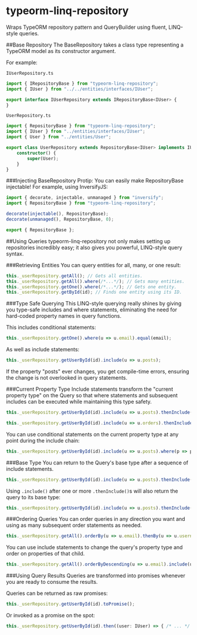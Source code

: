 # typeorm-linq-repository
Wraps TypeORM repository pattern and QueryBuilder using fluent, LINQ-style queries.

##Base Repository
The BaseRepository takes a class type representing a TypeORM model as its constructor argument.

For example:

`IUserRepository.ts`
```typescript
import { IRepositoryBase } from "typeorm-linq-repository";
import { IUser } from "../../entities/interfaces/IUser";

export interface IUserRepository extends IRepositoryBase<IUser> {
}
```

`UserRepository.ts`
```typescript
import { RepositoryBase } from "typeorm-linq-repository";
import { IUser } from "../entities/interfaces/IUser";
import { User } from "../entities/User";

export class UserRepository extends RepositoryBase<IUser> implements IUserRepository {
    constructor() {
        super(User);
    }
}
```

###Injecting BaseRepository
Protip: You can easily make RepositoryBase injectable! For example, using InversifyJS:

```typescript
import { decorate, injectable, unmanaged } from "inversify";
import { RepositoryBase } from "typeorm-linq-repository";

decorate(injectable(), RepositoryBase);
decorate(unmanaged(), RepositoryBase, 0);

export { RepositoryBase };
```

##Using Queries
typeorm-linq-repository not only makes setting up repositories incredibly easy; it also gives you powerful, LINQ-style query syntax.

###Retrieving Entities
You can query entities for all, many, or one result:

```typescript
this._userRepository.getAll(); // Gets all entities.
this._userRepository.getAll().where(/*...*/); // Gets many entities.
this._userRepository.getOne().where(/*...*/); // Gets one entity.
this._userRepository.getById(id); // Finds one entity using its ID.
```

###Type Safe Querying
This LINQ-style querying really shines by giving you type-safe includes and where statements, eliminating the need for hard-coded property names in query functions.

This includes conditional statements:

```typescript
this._userRepository.getOne().where(u => u.email).equal(email);
```

As well as include statements:

```typescript
this._userRepository.getUserById(id).include(u => u.posts);
```

If the property "posts" ever changes, you get compile-time errors, ensuring the change is not overlooked in query statements.

###Current Property Type
Include statements transform the "current property type" on the Query so that where statements and subsequent includes can be executed while maintaining this type safety.

```typescript
this._userRepository.getUserById(id).include(u => u.posts).thenInclude(p => p.comments);
```

```typescript
this._userRepository.getUserById(id).include(u => u.orders).thenInclude(o => o.items).thenInclude(i => i.UPC);
```

You can use conditional statements on the current property type at any point during the include chain:

```typescript
this._userRepository.getUserById(id).include(u => u.posts).where(p => p.date).lessThan(date).thenInclude(p => p.comments).where(c => c.date).greaterThan(otherDate);
```

###Base Type
You can return to the Query's base type after a sequence of include statements.

```typescript
this._userRepository.getUserById(id).include(u => u.posts).thenInclude(p => p.comments).usingBaseType().where(u => u.active).isTrue();
```

Using `.include()` after one or more `.thenInclude()`s will also return the query to its base type:

```typescript
this._userRepository.getUserById(id).include(u => u.posts).thenInclude(p => p.comments).include(u => u.orders).thenInclude(o => o.items);
```

###Ordering Queries
You can order queries in any direction you want and using as many subsequent order statements as needed.

```typescript
this._userRepository.getAll().orderBy(u => u.email).thenBy(u => u.username);
```

You can use include statements to change the query's property type and order on properties of that child.

```typescript
this._userRepository.getAll().orderByDescending(u => u.email).include(u => u.posts).thenByDescending(p => p.date);
```

###Using Query Results
Queries are transformed into promises whenever you are ready to consume the results.

Queries can be returned as raw promises:

```typescript
this._userRepository.getUserById(id).toPromise();
```

Or invoked as a promise on the spot:

```typescript
this._userRepository.getUserById(id).then((user: IUser) => { /* ... */ });
```
